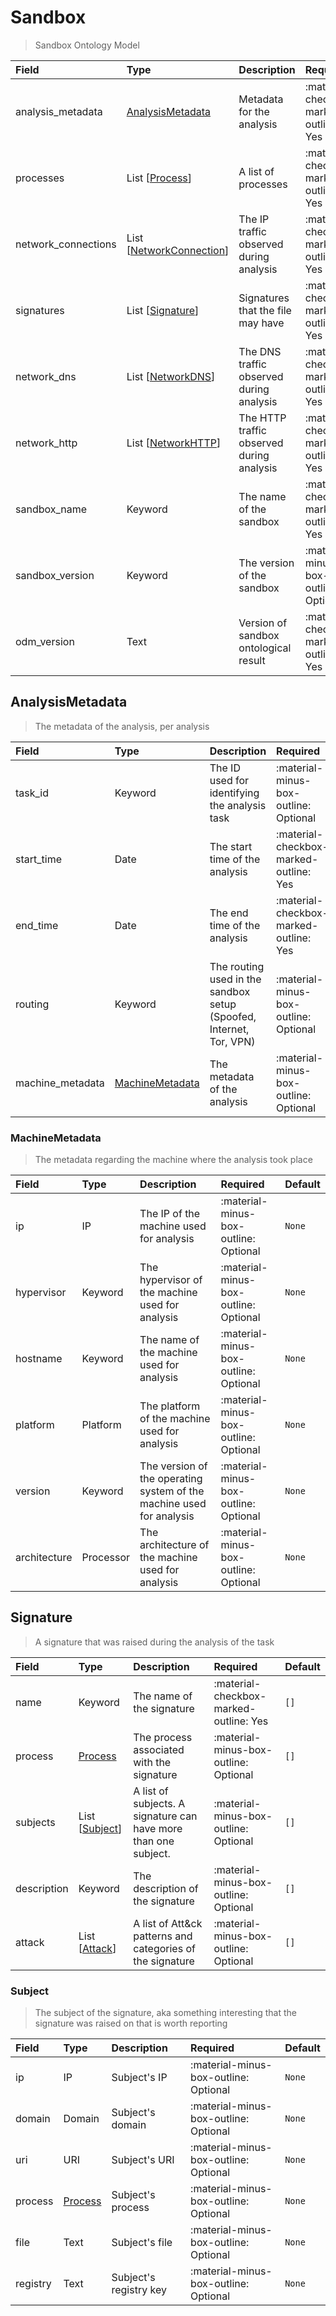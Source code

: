 [comment]: # (AUTOGENERATED MARKDOWN CONTENT. UPDATES TO ODM DOCUMENTATION SHOULD BE DONE THROUGH ASSEMBLYLINE-BASE REPO!)
# Sandbox
> Sandbox Ontology Model

| Field | Type | Description | Required | Default |
| :--- | :--- | :--- | :--- | :--- |
| analysis_metadata | [AnalysisMetadata](assemblyline4_docs/odm/models/ontology/types/sandbox/#analysismetadata) | Metadata for the analysis | :material-checkbox-marked-outline: Yes | `None` |
| processes | List [[Process](assemblyline4_docs/odm/models/ontology/types/proc/#process)] | A list of processes | :material-checkbox-marked-outline: Yes | `[]` |
| network_connections | List [[NetworkConnection](assemblyline4_docs/odm/models/ontology/types/network/#networkconnection)] | The IP traffic observed during analysis | :material-checkbox-marked-outline: Yes | `[]` |
| signatures | List [[Signature](assemblyline4_docs/odm/models/ontology/types/sandbox/#signature)] | Signatures that the file may have | :material-checkbox-marked-outline: Yes | `[]` |
| network_dns | List [[NetworkDNS](assemblyline4_docs/odm/models/ontology/types/network/#networkdns)] | The DNS traffic observed during analysis | :material-checkbox-marked-outline: Yes | `[]` |
| network_http | List [[NetworkHTTP](assemblyline4_docs/odm/models/ontology/types/network/#networkhttp)] | The HTTP traffic observed during analysis | :material-checkbox-marked-outline: Yes | `[]` |
| sandbox_name | Keyword | The name of the sandbox | :material-checkbox-marked-outline: Yes | `None` |
| sandbox_version | Keyword | The version of the sandbox | :material-minus-box-outline: Optional | `None` |
| odm_version | Text | Version of sandbox ontological result | :material-checkbox-marked-outline: Yes | `1.0` |


[comment]: # (AUTOGENERATED MARKDOWN CONTENT. UPDATES TO ODM DOCUMENTATION SHOULD BE DONE THROUGH ASSEMBLYLINE-BASE REPO!)
## AnalysisMetadata
> The metadata of the analysis, per analysis

| Field | Type | Description | Required | Default |
| :--- | :--- | :--- | :--- | :--- |
| task_id | Keyword | The ID used for identifying the analysis task | :material-minus-box-outline: Optional | `None` |
| start_time | Date | The start time of the analysis | :material-checkbox-marked-outline: Yes | `None` |
| end_time | Date | The end time of the analysis | :material-checkbox-marked-outline: Yes | `None` |
| routing | Keyword | The routing used in the sandbox setup (Spoofed, Internet, Tor, VPN) | :material-minus-box-outline: Optional | `None` |
| machine_metadata | [MachineMetadata](assemblyline4_docs/odm/models/ontology/types/sandbox/#machinemetadata) | The metadata of the analysis | :material-minus-box-outline: Optional | `None` |


[comment]: # (AUTOGENERATED MARKDOWN CONTENT. UPDATES TO ODM DOCUMENTATION SHOULD BE DONE THROUGH ASSEMBLYLINE-BASE REPO!)
### MachineMetadata
> The metadata regarding the machine where the analysis took place

| Field | Type | Description | Required | Default |
| :--- | :--- | :--- | :--- | :--- |
| ip | IP | The IP of the machine used for analysis | :material-minus-box-outline: Optional | `None` |
| hypervisor | Keyword | The hypervisor of the machine used for analysis | :material-minus-box-outline: Optional | `None` |
| hostname | Keyword | The name of the machine used for analysis | :material-minus-box-outline: Optional | `None` |
| platform | Platform | The platform of the machine used for analysis | :material-minus-box-outline: Optional | `None` |
| version | Keyword | The version of the operating system of the machine used for analysis | :material-minus-box-outline: Optional | `None` |
| architecture | Processor | The architecture of the machine used for analysis | :material-minus-box-outline: Optional | `None` |


[comment]: # (AUTOGENERATED MARKDOWN CONTENT. UPDATES TO ODM DOCUMENTATION SHOULD BE DONE THROUGH ASSEMBLYLINE-BASE REPO!)
## Signature
> A signature that was raised during the analysis of the task

| Field | Type | Description | Required | Default |
| :--- | :--- | :--- | :--- | :--- |
| name | Keyword | The name of the signature | :material-checkbox-marked-outline: Yes | `[]` |
| process | [Process](assemblyline4_docs/odm/models/ontology/types/proc/#process) | The process associated with the signature | :material-minus-box-outline: Optional | `[]` |
| subjects | List [[Subject](assemblyline4_docs/odm/models/ontology/types/sandbox/#subject)] | A list of subjects. A signature can have more than one subject. | :material-minus-box-outline: Optional | `[]` |
| description | Keyword | The description of the signature | :material-minus-box-outline: Optional | `[]` |
| attack | List [[Attack](assemblyline4_docs/odm/models/result/#attack)] | A list of Att&ck patterns and categories of the signature | :material-minus-box-outline: Optional | `[]` |


[comment]: # (AUTOGENERATED MARKDOWN CONTENT. UPDATES TO ODM DOCUMENTATION SHOULD BE DONE THROUGH ASSEMBLYLINE-BASE REPO!)
### Subject
> The subject of the signature, aka something interesting that the signature was raised on that is worth reporting

| Field | Type | Description | Required | Default |
| :--- | :--- | :--- | :--- | :--- |
| ip | IP | Subject's IP | :material-minus-box-outline: Optional | `None` |
| domain | Domain | Subject's domain | :material-minus-box-outline: Optional | `None` |
| uri | URI | Subject's URI | :material-minus-box-outline: Optional | `None` |
| process | [Process](assemblyline4_docs/odm/models/ontology/types/proc/#process) | Subject's process | :material-minus-box-outline: Optional | `None` |
| file | Text | Subject's file | :material-minus-box-outline: Optional | `None` |
| registry | Text | Subject's registry key | :material-minus-box-outline: Optional | `None` |


